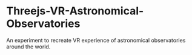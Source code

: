 # Threejs-VR-Astronomical-Observatories
An experiment to recreate VR experience of astronomical observatories around the world.
